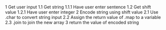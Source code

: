1 Get user input
  1.1 Get string
    1.1.1 Have user enter sentence
  1.2 Get shift value
    1.2.1 Have user enter integer
2 Encode string using shift value
  2.1 Use .char to convert string input
  2.2 Assign the return value of .map to a variable
  2.3 .join to join the new array
3 return the value of encoded string

